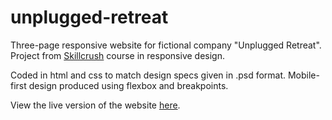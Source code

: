 # unplugged-retreat
Three-page responsive website for fictional company "Unplugged Retreat". Project from [Skillcrush](https://skillcrush.com/) course in responsive design.

Coded in html and css to match design specs given in .psd format. Mobile-first design produced using flexbox and breakpoints.

View the live version of the website [here](https://krzwier.github.io/unplugged-retreat/).
